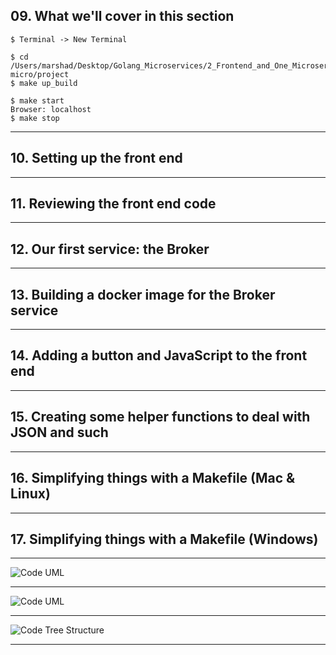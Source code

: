 ## 09. What we'll cover in this section
```
$ Terminal -> New Terminal

$ cd /Users/marshad/Desktop/Golang_Microservices/2_Frontend_and_One_Microservice/go-micro/project
$ make up_build

$ make start
Browser: localhost
$ make stop
```

***

## 10. Setting up the front end

***

## 11. Reviewing the front end code

***

## 12. Our first service: the Broker

***

## 13. Building a docker image for the Broker service

***

## 14. Adding a button and JavaScript to the front end

***

## 15. Creating some helper functions to deal with JSON and such

***

## 16. Simplifying things with a Makefile (Mac & Linux)

***

## 17. Simplifying things with a Makefile (Windows)

***

![Code UML](https://github.com/muarshad01/Microservices-in-Go/blob/main/images/input-output.png)

***

![Code UML](https://github.com/muarshad01/Microservices-in-Go/blob/main/images/broker-code-uml.png)

***

![Code Tree Structure](https://github.com/muarshad01/Microservices-in-Go/blob/main/images/code_tree.png)

***
